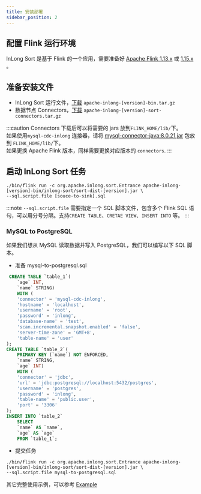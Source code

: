 ```yaml
---
title: 安装部署
sidebar_position: 2
---
```


## 配置 Flink 运行环境
InLong Sort 是基于 Flink 的一个应用，需要准备好 [Apache Flink 1.13.x](https://nightlies.apache.org/flink/flink-docs-release-1.13/docs/deployment/overview/) 或 [1.15.x](https://nightlies.apache.org/flink/flink-docs-release-1.15/docs/try-flink/local_installation/) 。

## 准备安装文件
- InLong Sort 运行文件，[下载](https://inlong.apache.org/zh-CN/download/) `apache-inlong-[version]-bin.tar.gz`
- 数据节点 Connectors，[下载](https://inlong.apache.org/zh-CN/download/) `apache-inlong-[version]-sort-connectors.tar.gz`

:::caution
Connectors 下载后可以将需要的 jars 放到`FLINK_HOME/lib/`下。  
如果使用`mysql-cdc-inlong` 连接器，请将 [mysql-connector-java:8.0.21.jar](https://repo1.maven.org/maven2/mysql/mysql-connector-java/8.0.21/mysql-connector-java-8.0.21.jar)  包放到 `FLINK_HOME/lib/`下。  
如果更换 Apache Flink 版本，同样需要更换对应版本的 `connectors`.
:::

## 启动 InLong Sort 任务
```shell
./bin/flink run -c org.apache.inlong.sort.Entrance apache-inlong-[version]-bin/inlong-sort/sort-dist-[version].jar \
--sql.script.file [souce-to-sink].sql
```

:::note
`--sql.script.file` 需要指定一个 SQL 脚本文件，包含多个 Flink SQL 语句，可以用分号分隔。支持`CREATE TABLE`、`CRETAE VIEW`、`INSERT INTO` 等。
:::

### MySQL to PostgreSQL
如果我们想从 MySQL 读取数据并写入 PostgreSQL，我们可以编写以下 SQL 脚本。

- 准备 mysql-to-postgresql.sql
```sql
 CREATE TABLE `table_1`(
    `age` INT,
    `name` STRING)
    WITH (
    'connector' = 'mysql-cdc-inlong',
    'hostname' = 'localhost',
    'username' = 'root',
    'password' = 'inlong',
    'database-name' = 'test',
    'scan.incremental.snapshot.enabled' = 'false',
    'server-time-zone' = 'GMT+8',
    'table-name' = 'user'
);
CREATE TABLE `table_2`(
    PRIMARY KEY (`name`) NOT ENFORCED,
    `name` STRING,
    `age` INT)
    WITH (
    'connector' = 'jdbc',
    'url' = 'jdbc:postgresql://localhost:5432/postgres',
    'username' = 'postgres',
    'password' = 'inlong',
    'table-name' = 'public.user',
    'port' = '3306'
);
INSERT INTO `table_2` 
    SELECT 
    `name` AS `name`,
    `age` AS `age`
    FROM `table_1`;
```

- 提交任务
```shell
./bin/flink run -c org.apache.inlong.sort.Entrance apache-inlong-[version]-bin/inlong-sort/sort-dist-[version].jar \
--sql.script.file mysql-to-postgresql.sql
```

其它完整使用示例，可以参考 [Example](example.md)
